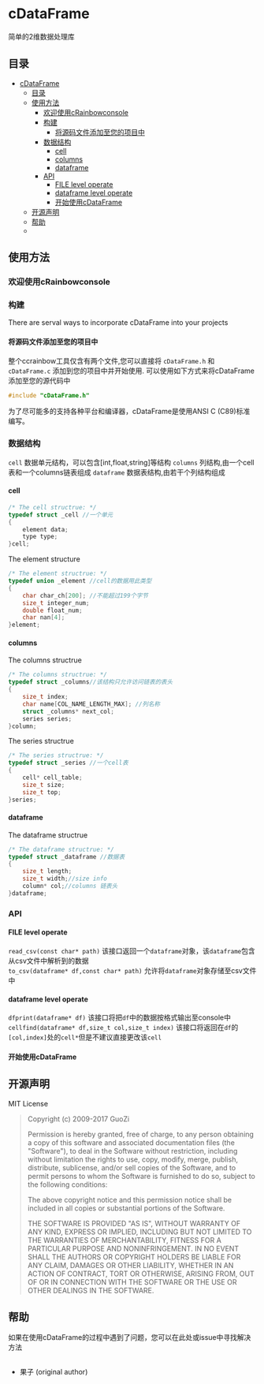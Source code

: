 # cDataFrame

简单的2维数据处理库

## 目录
- [cDataFrame](#cdataframe)
  - [目录](#%e7%9b%ae%e5%bd%95)
  - [使用方法](#%e4%bd%bf%e7%94%a8%e6%96%b9%e6%b3%95)
    - [欢迎使用cRainbowconsole](#%e6%ac%a2%e8%bf%8e%e4%bd%bf%e7%94%a8crainbowconsole)
    - [构建](#%e6%9e%84%e5%bb%ba)
      - [将源码文件添加至您的项目中](#%e5%b0%86%e6%ba%90%e7%a0%81%e6%96%87%e4%bb%b6%e6%b7%bb%e5%8a%a0%e8%87%b3%e6%82%a8%e7%9a%84%e9%a1%b9%e7%9b%ae%e4%b8%ad)
    - [数据结构](#%e6%95%b0%e6%8d%ae%e7%bb%93%e6%9e%84)
      - [cell](#cell)
      - [columns](#columns)
      - [dataframe](#dataframe)
    - [API](#api)
      - [FILE level operate](#file-level-operate)
      - [dataframe level operate](#dataframe-level-operate)
      - [开始使用cDataFrame](#%e5%bc%80%e5%a7%8b%e4%bd%bf%e7%94%a8cdataframe)
  - [开源声明](#%e5%bc%80%e6%ba%90%e5%a3%b0%e6%98%8e)
  - [帮助](#%e5%b8%ae%e5%8a%a9)
  - [](#)
## 使用方法

### 欢迎使用cRainbowconsole
### 构建
There are serval ways to incorporate cDataFrame into your projects

#### 将源码文件添加至您的项目中
整个ccrainbow工具仅含有两个文件,您可以直接将 `cDataFrame.h` 和 `cDataFrame.c` 添加到您的项目中并开始使用.
可以使用如下方式来将cDataFrame添加至您的源代码中
``` c
#include "cDataFrame.h"
```

为了尽可能多的支持各种平台和编译器，cDataFrame是使用ANSI C (C89)标准编写。

### 数据结构
`cell` 数据单元结构，可以包含[int,float,string]等结构
`columns` 列结构,由一个cell表和一个columns链表组成
`dataframe` 数据表结构,由若干个列结构组成
#### cell
```c
/* The cell structrue: */
typedef struct _cell //一个单元
{   
    element data;
    type type;
}cell;
```
The element structure
```c
/* The element structrue: */
typedef union _element //cell的数据用此类型
{
    char char_ch[200]; //不能超过199个字节
    size_t integer_num;
    double float_num;
    char nan[4];
}element;
```
#### columns
The columns structrue
```c
/* The columns structrue: */
typedef struct _columns//该结构只允许访问链表的表头
{
    size_t index;
    char name[COL_NAME_LENGTH_MAX]; //列名称
    struct _columns* next_col;
    series series;
}column;
```
The series structrue
```c
/* The series structrue: */
typedef struct _series //一个cell表
{
    cell* cell_table;
    size_t size;
    size_t top;
}series;
```
#### dataframe
The dataframe structrue
```c
/* The dataframe structrue: */
typedef struct _dataframe //数据表
{
    size_t length;
    size_t width;//size info
    column* col;//columns 链表头
}dataframe;
```
### API
#### FILE level operate
`read_csv(const char* path)` 该接口返回一个`dataframe`对象，该`dataframe`包含从csv文件中解析到的数据\
`to_csv(dataframe* df,const char* path)` 允许将`dataframe`对象存储至csv文件中
#### dataframe level operate
`dfprint(dataframe* df)` 该接口将把`df`中的数据按格式输出至console中\
`cellfind(dataframe* df,size_t col,size_t index)` 该接口将返回在`df`的`[col,index]`处的`cell*`但是不建议直接更改该`cell`
#### 开始使用cDataFrame
## 开源声明

MIT License

>  Copyright (c) 2009-2017 GuoZi
>
>  Permission is hereby granted, free of charge, to any person obtaining a copy
>  of this software and associated documentation files (the "Software"), to deal
>  in the Software without restriction, including without limitation the rights
>  to use, copy, modify, merge, publish, distribute, sublicense, and/or sell
>  copies of the Software, and to permit persons to whom the Software is
>  furnished to do so, subject to the following conditions:
>
>  The above copyright notice and this permission notice shall be included in
>  all copies or substantial portions of the Software.
>
>  THE SOFTWARE IS PROVIDED "AS IS", WITHOUT WARRANTY OF ANY KIND, EXPRESS OR
>  IMPLIED, INCLUDING BUT NOT LIMITED TO THE WARRANTIES OF MERCHANTABILITY,
>  FITNESS FOR A PARTICULAR PURPOSE AND NONINFRINGEMENT. IN NO EVENT SHALL THE
>  AUTHORS OR COPYRIGHT HOLDERS BE LIABLE FOR ANY CLAIM, DAMAGES OR OTHER
>  LIABILITY, WHETHER IN AN ACTION OF CONTRACT, TORT OR OTHERWISE, ARISING FROM,
>  OUT OF OR IN CONNECTION WITH THE SOFTWARE OR THE USE OR OTHER DEALINGS IN
>  THE SOFTWARE.

## 帮助
如果在使用cDataFrame的过程中遇到了问题，您可以在此处或issue中寻找解决方法
## 
- 果子 (original author)
